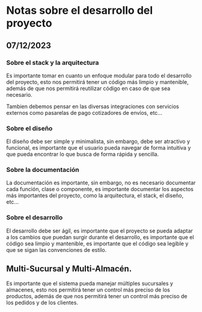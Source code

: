 # Notas sobre el desarrollo del proyecto

## 07/12/2023

### Sobre el stack y la arquitectura
Es importante tomar en cuanto un enfoque modular para todo el desarrollo del proyecto, esto nos permitirá tener un código más limpio y mantenible, además de que nos permitirá reutilizar código en caso de que sea necesario.

Tambien debemos pensar en las diversas integraciones con 
servicios externos como pasarelas de pago cotizadores de envíos, etc...

### Sobre el diseño
El diseño debe ser simple y minimalista, sin embargo, debe ser atractivo y funcional, es importante que el usuario pueda navegar de forma intuitiva y que pueda encontrar lo que busca de forma rápida y sencilla.

### Sobre la documentación
La documentación es importante, sin embargo, no es necesario documentar cada función, clase o componente, es importante documentar los aspectos más importantes del proyecto, como la arquitectura, el stack, el diseño, etc...

### Sobre el desarrollo
El desarrollo debe ser ágil, es importante que el proyecto se pueda adaptar a los cambios que puedan surgir durante el desarrollo, es importante que el código sea limpio y mantenible, es importante que el código sea legible y que se sigan las convenciones de estilo.

## Multi-Sucursal y Multi-Almacén.
Es importante que el sistema pueda manejar múltiples sucursales y almacenes, esto nos permitirá tener un control más preciso de los productos, además de que nos permitirá tener un control más preciso de los pedidos y de los clientes.
